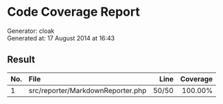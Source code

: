 # Code Coverage Report

Generator: cloak  
Generated at: 17 August 2014 at 16:43  

## Result

| No. | File | Line | Coverage |
|:-|:-|-:|-:|
|1|src/reporter/MarkdownReporter.php|50/50|100.00%|

